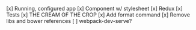 [x] Running, configured app
[x] Component w/ stylesheet
[x] Redux
[x] Tests
[x] THE CREAM OF THE CROP
[x] Add format command
[x] Remove libs and bower references
[ ] webpack-dev-serve?
